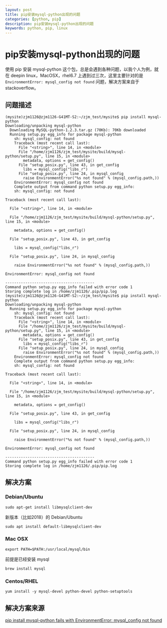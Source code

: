 ```yaml
---
layout: post
title: pip安装mysql-python出现的问题
categories: [python, pip]
description: pip安装mysql-python出现的问题
keywords: python, pip, linux
---
```


# pip安装mysql-python出现的问题

使用 pip 安装 mysql-python 这个包，总是会遇到各种问题，以我个人为例，就在 deepin linux，MacOSX，rhel6.7 上遇到过三次，这里主要针对的是 `EnvironmentError: mysql_config not found` 问题，解决方案来自于stackoverflow。

## 问题描述

```
(mysite)zjm1126@zjm1126-G41MT-S2:~/zjm_test/mysite$ pip install mysql-python
Downloading/unpacking mysql-python
  Downloading MySQL-python-1.2.3.tar.gz (70Kb): 70Kb downloaded
  Running setup.py egg_info for package mysql-python
    sh: mysql_config: not found
    Traceback (most recent call last):
      File "<string>", line 14, in <module>
      File "/home/zjm1126/zjm_test/mysite/build/mysql-python/setup.py", line 15, in <module>
        metadata, options = get_config()
      File "setup_posix.py", line 43, in get_config
        libs = mysql_config("libs_r")
      File "setup_posix.py", line 24, in mysql_config
        raise EnvironmentError("%s not found" % (mysql_config.path,))
    EnvironmentError: mysql_config not found
    Complete output from command python setup.py egg_info:
    sh: mysql_config: not found

Traceback (most recent call last):

  File "<string>", line 14, in <module>

  File "/home/zjm1126/zjm_test/mysite/build/mysql-python/setup.py", line 15, in <module>

    metadata, options = get_config()

  File "setup_posix.py", line 43, in get_config

    libs = mysql_config("libs_r")

  File "setup_posix.py", line 24, in mysql_config

    raise EnvironmentError("%s not found" % (mysql_config.path,))

EnvironmentError: mysql_config not found

----------------------------------------
Command python setup.py egg_info failed with error code 1
Storing complete log in /home/zjm1126/.pip/pip.log
(mysite)zjm1126@zjm1126-G41MT-S2:~/zjm_test/mysite$ pip install mysql-python
Downloading/unpacking mysql-python
  Running setup.py egg_info for package mysql-python
    sh: mysql_config: not found
    Traceback (most recent call last):
      File "<string>", line 14, in <module>
      File "/home/zjm1126/zjm_test/mysite/build/mysql-python/setup.py", line 15, in <module>
        metadata, options = get_config()
      File "setup_posix.py", line 43, in get_config
        libs = mysql_config("libs_r")
      File "setup_posix.py", line 24, in mysql_config
        raise EnvironmentError("%s not found" % (mysql_config.path,))
    EnvironmentError: mysql_config not found
    Complete output from command python setup.py egg_info:
    sh: mysql_config: not found

Traceback (most recent call last):

  File "<string>", line 14, in <module>

  File "/home/zjm1126/zjm_test/mysite/build/mysql-python/setup.py", line 15, in <module>

    metadata, options = get_config()

  File "setup_posix.py", line 43, in get_config

    libs = mysql_config("libs_r")

  File "setup_posix.py", line 24, in mysql_config

    raise EnvironmentError("%s not found" % (mysql_config.path,))

EnvironmentError: mysql_config not found

----------------------------------------
Command python setup.py egg_info failed with error code 1
Storing complete log in /home/zjm1126/.pip/pip.log
```

## 解决方案

### Debian/Ubuntu

```
sudo apt-get install libmysqlclient-dev
```

新版本（比如2018）的 Debian/Ubuntu

```
sudo apt install default-libmysqlclient-dev
```

### Mac OSX

```
export PATH=$PATH:/usr/local/mysql/bin
```

前提是已经安装 mysql

```
brew install mysql
```

### Centos/RHEL

```
yum install -y mysql-devel python-devel python-setuptools
```

## 解决方案来源

[pip install mysql-python fails with EnvironmentError: mysql_config not found
](https://stackoverflow.com/questions/5178292/pip-install-mysql-python-fails-with-environmenterror-mysql-config-not-found)